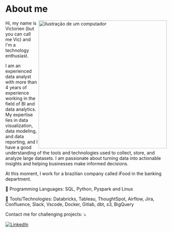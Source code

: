 # About me
<img src="https://raw.githubusercontent.com/MicaelliMedeiros/micaellimedeiros/master/image/computer-illustration.png" alt="ilustração de um computador" min-width="400px" max-width="400px" width="400px" align="right">

<p align="left"> 
  Hi, my name is Victorien (but you can call me Vic) and I'm a technology enthusiast.<br>
  
  I am an experienced data analyst with more than 4 years of experience working in the field of BI and data analytics. 
  My expertise lies in data visualization, data modeling, and data reporting, and I have a good understanding of the tools and technologies used to collect, store, and analyze large datasets. 
  I am passionate about turning data into actionable insights and helping businesses make informed decisions.<br>

  At this moment, I work for a brazilian company called iFood in the banking department.
</p>

<p align="left">
  🧮 Programming Languages: SQL, Python, Pyspark and Linux
</p>

<p align="left">
  💼 Tools/Technologies: Databricks, Tableau, ThoughtSpot, Airflow, Jira, Confluence, Slack, Vscode, Docker, Gitlab, dbt, s3, BigQuery
</p>

<p align="left">
  Contact me for challenging projects: ⤵️
</p>

<p align="left">

  <a href="https://www.linkedin.com/in/gerardonago/" title="LinkedIn">
  <img src="https://img.shields.io/badge/-Linkedin-0e76a8?style=flat-square&logo=Linkedin&logoColor=white&link=LINK-DO-SEU-LINKEDIN" alt="LinkedIn"/></a>
</p>
